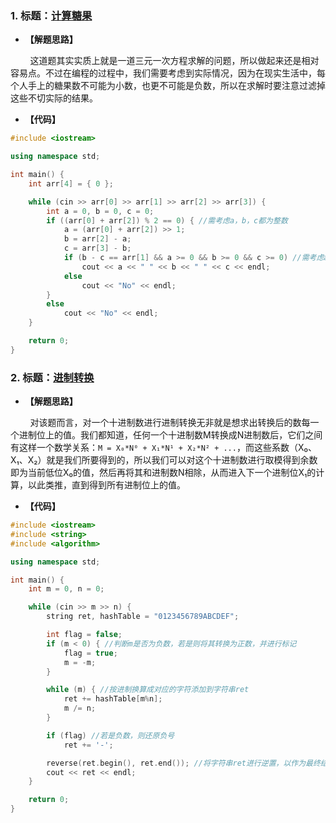 ### 1. 标题：[计算糖果](https://www.nowcoder.com/practice/02d8d42b197646a5bbd0a98785bb3a34?tpId=85&&tqId=29857&rp=1&ru=/activity/oj&qru=/ta/2017test/question-ranking)
- **【解题思路】**<br>

&#160; &#160; &#160; &#160; 这道题其实实质上就是一道三元一次方程求解的问题，所以做起来还是相对容易点。不过在编程的过程中，我们需要考虑到实际情况，因为在现实生活中，每个人手上的糖果数不可能为小数，也更不可能是负数，所以在求解时要注意过滤掉这些不切实际的结果。<br>

- **【代码】**<br>
```c++
#include <iostream>

using namespace std;

int main() {
	int arr[4] = { 0 };

	while (cin >> arr[0] >> arr[1] >> arr[2] >> arr[3]) {
		int a = 0, b = 0, c = 0;
		if ((arr[0] + arr[2]) % 2 == 0) { //需考虑a，b，c都为整数
			a = (arr[0] + arr[2]) >> 1;
			b = arr[2] - a;
			c = arr[3] - b;
			if (b - c == arr[1] && a >= 0 && b >= 0 && c >= 0) //需考虑a，b，c都为非负数
				cout << a << " " << b << " " << c << endl;
			else
				cout << "No" << endl;
		}
		else
			cout << "No" << endl;
	}

	return 0;
}
```

### 2. 标题：[进制转换](https://www.nowcoder.com/practice/ac61207721a34b74b06597fe6eb67c52?tpId=85&&tqId=29862&rp=1&ru=/activity/oj&qru=/ta/2017test/question-ranking)
- **【解题思路】**<br>

&#160; &#160; &#160; &#160; 对该题而言，对一个十进制数进行进制转换无非就是想求出转换后的数每一个进制位上的值。我们都知道，任何一个十进制数M转换成N进制数后，它们之间有这样一个数学关系：`M = X₀*N⁰ + X₁*N¹ + X₂*N² + ...`，而这些系数（X₀、X₁、X₂）就是我们所要得到的，所以我们可以对这个十进制数进行取模得到余数即为当前低位X₀的值，然后再将其和进制数N相除，从而进入下一个进制位X₁的计算，以此类推，直到得到所有进制位上的值。<br>

- **【代码】**<br>
```c++
#include <iostream>
#include <string>
#include <algorithm>

using namespace std;

int main() {
	int m = 0, n = 0;

	while (cin >> m >> n) {
		string ret, hashTable = "0123456789ABCDEF";

		int flag = false;
		if (m < 0) { //判断m是否为负数，若是则将其转换为正数，并进行标记
			flag = true;
			m = -m;
		}

		while (m) { //按进制换算成对应的字符添加到字符串ret
			ret += hashTable[m%n];
			m /= n;
		}

		if (flag) //若是负数，则还原负号
			ret += '-';

		reverse(ret.begin(), ret.end()); //将字符串ret进行逆置，以作为最终结果
		cout << ret << endl;
	}

	return 0;
}
```
